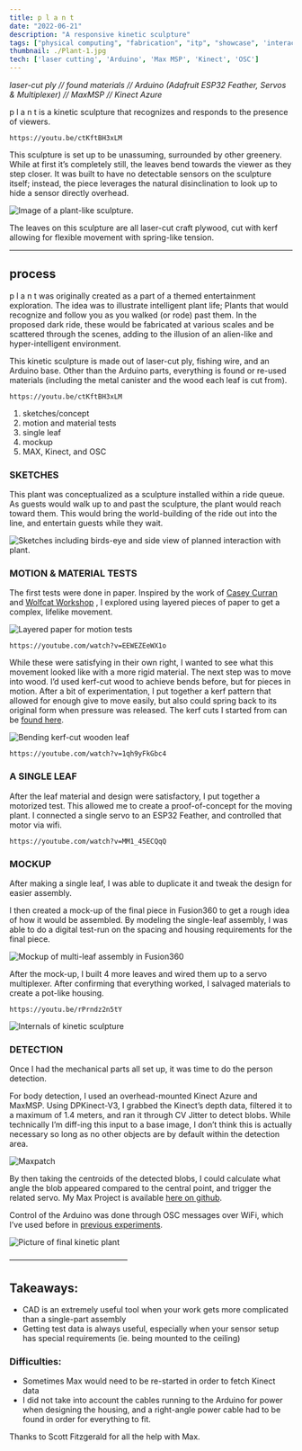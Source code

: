 ```yaml
---
title: p l a n t
date: "2022-06-21"
description: "A responsive kinetic sculpture"
tags: ["physical computing", "fabrication", "itp", "showcase", 'interactive', 'theme-park-eng']
thumbnail: ./Plant-1.jpg
tech: ['laser cutting', 'Arduino', 'Max MSP', 'Kinect', 'OSC']
---
```

*laser-cut ply // found materials // Arduino (Adafruit ESP32 Feather, Servos & Multiplexer) // MaxMSP // Kinect Azure*

p l a n t is a kinetic sculpture that recognizes and responds to the presence of viewers.

`https://youtu.be/ctKftBH3xLM`

This sculpture is set up to be unassuming, surrounded by other greenery. While at first it’s completely still, the leaves bend towards the viewer as they step closer. It was built to have no detectable sensors on the sculpture itself; instead, the piece leverages the natural disinclination to look up to hide a sensor directly overhead.

![Image of a plant-like sculpture.](./plant_overall.jpg)

The leaves on this sculpture are all laser-cut craft plywood, cut with kerf allowing for flexible movement with spring-like tension.

---
## process

p l a n t was originally created as a part of a themed entertainment exploration. The idea was to illustrate intelligent plant life; Plants that would recognize and follow you as you walked (or rode) past them.
In the proposed dark ride, these would be fabricated at various scales and be scattered through the scenes, adding to the illusion of an alien-like and hyper-intelligent environment.

This kinetic sculpture is made out of laser-cut ply, fishing wire, and an Arduino base. Other than the Arduino parts, everything is found or re-used materials (including the metal canister and the wood each leaf is cut from).

`https://youtu.be/ctKftBH3xLM`

1. sketches/concept
1. motion and material tests
1. single leaf
1. mockup
1. MAX, Kinect, and OSC

### SKETCHES
This plant was conceptualized as a sculpture installed within a ride queue. As guests would walk up to and past the sculpture, the plant would reach toward them. This would bring the world-building of the ride out into the line, and entertain guests while they wait.

![Sketches including birds-eye and side view of planned interaction with plant.](./sketches.jpg)

### MOTION & MATERIAL TESTS
The first tests were done in paper. Inspired by the work of [Casey Curran](https://www.caseycurran.com)  and [Wolfcat Workshop](https://wolfcatworkshop.com/index.php/portfolio/one-month-small-machines/) , I explored using layered pieces of paper to get a complex, lifelike movement.

![Layered paper for motion tests](./paper-tests.jpg)

`https://youtube.com/watch?v=EEWEZEeWX1o`

While these were satisfying in their own right, I wanted to see what this movement looked like with a more rigid material. The next step was to move into wood. I’d used kerf-cut wood to achieve bends before, but for pieces in motion. After a bit of experimentation, I put together a kerf pattern that allowed for enough give to move easily, but also could spring back to its original form when pressure was released.
The kerf cuts I started from can be [found here](https://www.troteclaser.com/en-us/learn-support/helpcenter/bending-technique).

![Bending kerf-cut wooden leaf](./Plant-8.jpg)

`https://youtube.com/watch?v=1qh9yFkGbc4`


### A SINGLE LEAF
After the leaf material and design were satisfactory, I put together a motorized test.
This allowed me to create a proof-of-concept for the moving plant. I connected a single servo to an ESP32 Feather, and controlled that motor via wifi.

 `https://youtube.com/watch?v=MM1_45ECQqQ`

### MOCKUP

After making a single leaf, I was able to duplicate it and tweak the design for easier assembly.

I then created a mock-up of the final piece in Fusion360 to get a rough idea of how it would be assembled. By modeling the single-leaf assembly, I was able to do a digital test-run on the spacing and housing requirements for the final piece.

![Mockup of multi-leaf assembly in Fusion360](./mockup.png)

After the mock-up, I built 4 more leaves and wired them up to a servo multiplexer. After confirming that everything worked, I salvaged materials to create a pot-like housing.

`https://youtu.be/rPrndz2n5tY`

![Internals of kinetic sculpture](./Plant-6.jpg)

### DETECTION

Once I had the mechanical parts all set up, it was time to do the person detection.

For body detection, I used an overhead-mounted Kinect Azure and MaxMSP. Using DPKinect-V3, I grabbed the Kinect’s depth data, filtered it to a maximum of 1.4 meters, and ran it through CV Jitter to detect blobs. While technically I’m diff-ing this input to a base image, I don’t think this is actually necessary so long as no other objects are by default within the detection area.

![Maxpatch](./maxpatch.png)

By then taking the centroids of the detected blobs, I could calculate what angle the blob appeared compared to the central point, and trigger the related servo.
My Max Project is available [here on github](https://github.com/leils/spring_2022_theme_park_eng/tree/main/expedition-earth/interactive-plant/kinect-blob-to-servo).

Control of the Arduino was done through OSC messages over WiFi, which I’ve used before in [previous experiments](https://www.leiac.me/2022/2022-02-23_tpe-osc-control/).

![Picture of final kinetic plant](./plant_cover.jpg)

———————————————

## Takeaways:
- CAD is an extremely useful tool when your work gets more complicated than a single-part assembly
- Getting test data is always useful, especially when your sensor setup has special requirements (ie. being mounted to the ceiling)

### Difficulties:
- Sometimes Max would need to be re-started in order to fetch Kinect data
- I did not take into account the cables running to the Arduino for power when designing the housing, and a right-angle power cable had to be found in order for everything to fit.

Thanks to Scott Fitzgerald for all the help with Max.
